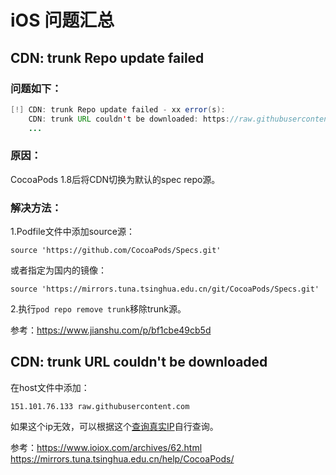 # iOS 问题汇总

## CDN: trunk Repo update failed

### 问题如下：

```java
[!] CDN: trunk Repo update failed - xx error(s):
    CDN: trunk URL couldn't be downloaded: https://raw.githubusercontent.com/CocoaPods/Specs/master/Specs/...
    ...
```

### 原因：

CocoaPods 1.8后将CDN切换为默认的spec repo源。

### 解决方法：

1.Podfile文件中添加source源：

```
source 'https://github.com/CocoaPods/Specs.git'
```

或者指定为国内的镜像：

```
source 'https://mirrors.tuna.tsinghua.edu.cn/git/CocoaPods/Specs.git'
```

2.执行`pod repo remove trunk`移除trunk源。

参考：https://www.jianshu.com/p/bf1cbe49cb5d

## CDN: trunk URL couldn't be downloaded

在host文件中添加：

```
151.101.76.133 raw.githubusercontent.com
```

如果这个ip无效，可以根据这个[查询真实IP](https://www.cnblogs.com/ljcgood66/p/12852044.html)自行查询。

参考：https://www.ioiox.com/archives/62.html
     https://mirrors.tuna.tsinghua.edu.cn/help/CocoaPods/